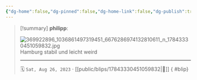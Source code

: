 ```yaml
---
{"dg-home":false,"dg-pinned":false,"dg-home-link":false,"dg-publish":true,"type":"blip","disabled rules":["yaml-title","yaml-title-alias","file-name-heading"],"title":"philipp on instagram @ 2023-08-26","created-date":"2023-08-26T16:00:00","updated-date":"2025-05-02T17:43:07","dg-path":"blips/17843330451059832.md","permalink":"/blips/17843330451059832/","dgPassFrontmatter":true}
---
```


> [!summary] **philipp**:
>
> ![369922896_1036861497319451_6676286974132810611_n_17843330451059832.jpg](/img/user/attachments/369922896_1036861497319451_6676286974132810611_n_17843330451059832.jpg)
> Hamburg stabil und leicht weird
> - - -
>
> 🗓️ `Sat, Aug 26, 2023` · [[public/blips/17843330451059832\|🔗]]
{ #blip}

